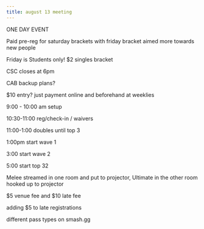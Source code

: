 ```yaml
---
title: august 13 meeting
---
```

ONE DAY EVENT



Paid pre-reg for saturday brackets with friday bracket aimed more towards new people 

Friday is Students only! $2 singles bracket 

CSC closes at 6pm 

CAB backup plans?

$10 entry? just payment online and beforehand at weeklies 

9:00 - 10:00 am setup

10:30-11:00 reg/check-in / waivers

11:00-1:00 doubles until top 3 

1:00pm start wave 1 

3:00 start wave 2

5:00 start top 32



Melee streamed in one room and put to projector, Ultimate in the other room hooked up to projector 

$5 venue fee and $10 late fee 

adding $5 to late registrations

different pass types on smash.gg
